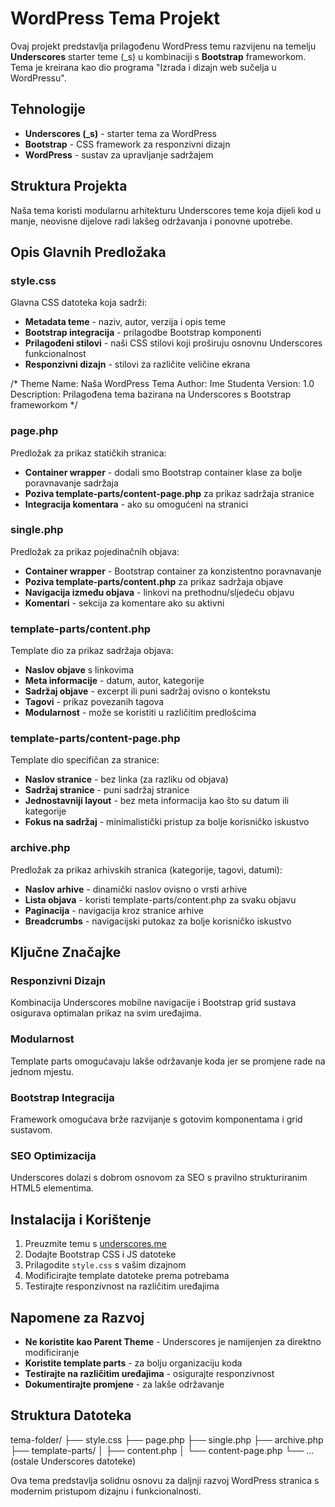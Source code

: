 # WordPress Tema Projekt

Ovaj projekt predstavlja prilagođenu WordPress temu razvijenu na temelju **Underscores** starter teme (_s) u kombinaciji s **Bootstrap** frameworkom. Tema je kreirana kao dio programa "Izrada i dizajn web sučelja u WordPressu".

## Tehnologije

- **Underscores (_s)** - starter tema za WordPress
- **Bootstrap** - CSS framework za responzivni dizajn
- **WordPress** - sustav za upravljanje sadržajem

## Struktura Projekta

Naša tema koristi modularnu arhitekturu Underscores teme koja dijeli kod u manje, neovisne dijelove radi lakšeg održavanja i ponovne upotrebe.

## Opis Glavnih Predložaka

### style.css
Glavna CSS datoteka koja sadrži:
- **Metadata teme** - naziv, autor, verzija i opis teme
- **Bootstrap integracija** - prilagodbe Bootstrap komponenti
- **Prilagođeni stilovi** - naši CSS stilovi koji proširuju osnovnu Underscores funkcionalnost
- **Responzivni dizajn** - stilovi za različite veličine ekrana

/*
Theme Name: Naša WordPress Tema
Author: Ime Studenta
Version: 1.0
Description: Prilagođena tema bazirana na Underscores s Bootstrap frameworkom
*/


### page.php
Predložak za prikaz statičkih stranica:
- **Container wrapper** - dodali smo Bootstrap container klase za bolje poravnavanje sadržaja
- **Poziva template-parts/content-page.php** za prikaz sadržaja stranice
- **Integracija komentara** - ako su omogućeni na stranici

### single.php
Predložak za prikaz pojedinačnih objava:
- **Container wrapper** - Bootstrap container za konzistentno poravnavanje
- **Poziva template-parts/content.php** za prikaz sadržaja objave
- **Navigacija između objava** - linkovi na prethodnu/sljedeću objavu
- **Komentari** - sekcija za komentare ako su aktivni

### template-parts/content.php
Template dio za prikaz sadržaja objava:
- **Naslov objave** s linkovima
- **Meta informacije** - datum, autor, kategorije
- **Sadržaj objave** - excerpt ili puni sadržaj ovisno o kontekstu
- **Tagovi** - prikaz povezanih tagova
- **Modularnost** - može se koristiti u različitim predlošcima

### template-parts/content-page.php
Template dio specifičan za stranice:
- **Naslov stranice** - bez linka (za razliku od objava)
- **Sadržaj stranice** - puni sadržaj stranice
- **Jednostavniji layout** - bez meta informacija kao što su datum ili kategorije
- **Fokus na sadržaj** - minimalistički pristup za bolje korisničko iskustvo

### archive.php
Predložak za prikaz arhivskih stranica (kategorije, tagovi, datumi):
- **Naslov arhive** - dinamički naslov ovisno o vrsti arhive
- **Lista objava** - koristi template-parts/content.php za svaku objavu
- **Paginacija** - navigacija kroz stranice arhive
- **Breadcrumbs** - navigacijski putokaz za bolje korisničko iskustvo

## Ključne Značajke

### Responzivni Dizajn
Kombinacija Underscores mobilne navigacije i Bootstrap grid sustava osigurava optimalan prikaz na svim uređajima.

### Modularnost
Template parts omogućavaju lakše održavanje koda jer se promjene rade na jednom mjestu.

### Bootstrap Integracija
Framework omogućava brže razvijanje s gotovim komponentama i grid sustavom.

### SEO Optimizacija
Underscores dolazi s dobrom osnovom za SEO s pravilno strukturiranim HTML5 elementima.

## Instalacija i Korištenje

1. Preuzmite temu s [underscores.me](https://underscores.me/)
2. Dodajte Bootstrap CSS i JS datoteke
3. Prilagodite `style.css` s vašim dizajnom
4. Modificirajte template datoteke prema potrebama
5. Testirajte responzivnost na različitim uređajima

## Napomene za Razvoj

- **Ne koristite kao Parent Theme** - Underscores je namijenjen za direktno modificiranje
- **Koristite template parts** - za bolju organizaciju koda
- **Testirajte na različitim uređajima** - osigurajte responzivnost
- **Dokumentirajte promjene** - za lakše održavanje

## Struktura Datoteka

tema-folder/
├── style.css
├── page.php
├── single.php
├── archive.php
├── template-parts/
│ ├── content.php
│ └── content-page.php
└── ... (ostale Underscores datoteke)

Ova tema predstavlja solidnu osnovu za daljnji razvoj WordPress stranica s modernim pristupom dizajnu i funkcionalnosti.